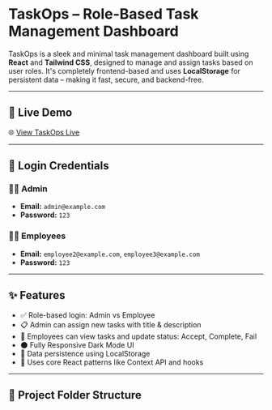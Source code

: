 # TaskOps – Role-Based Task Management Dashboard

TaskOps is a sleek and minimal task management dashboard built using **React** and **Tailwind CSS**, designed to manage and assign tasks based on user roles. It's completely frontend-based and uses **LocalStorage** for persistent data – making it fast, secure, and backend-free.

---

## 🚀 Live Demo

🌐 [View TaskOps Live](https://employee-management-system-maheshpatil369s-projects.vercel.app/)

---

## 🔐 Login Credentials

### 👨‍💼 Admin
- **Email:** `admin@example.com`
- **Password:** `123`

### 👨‍🔧 Employees
- **Email:** `employee2@example.com`, `employee3@example.com`
- **Password:** `123`

---

## ✨ Features

- ✅ Role-based login: Admin vs Employee
- 📋 Admin can assign new tasks with title & description
- 👷 Employees can view tasks and update status: Accept, Complete, Fail
- 🌑 Fully Responsive Dark Mode UI
- 💾 Data persistence using LocalStorage
- 🧠 Uses core React patterns like Context API and hooks

---

## 📁 Project Folder Structure


